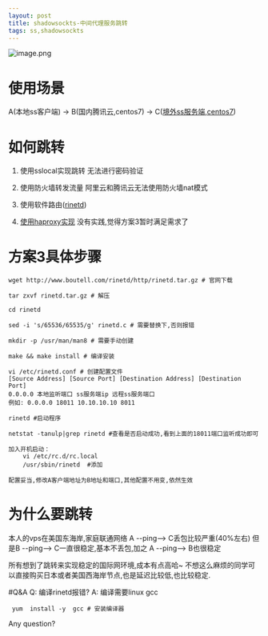 ```yaml
---
layout: post
title: shadowsockts-中间代理服务跳转
tags: ss,shadowsockts
---
```


![image.png](http://upload-images.jianshu.io/upload_images/5967024-4fddecc5947d1f8c.png?imageMogr2/auto-orient/strip%7CimageView2/2/w/1240)


# 使用场景

A(本地ss客户端) -> B(国内腾讯云,centos7) -> C([境外ss服务端,centos7](https://www.vultr.com/?ref=7131690)) 

# 如何跳转
1. 使用sslocal实现跳转
无法进行密码验证

2. 使用防火墙转发流量
阿里云和腾讯云无法使用防火墙nat模式

3. 使用软件路由([rinetd](https://boutell.com/rinetd/))

4. [使用haproxy实现](https://shadowsocks.be/10.html)
没有实践,觉得方案3暂时满足需求了


# 方案3具体步骤
```
wget http://www.boutell.com/rinetd/http/rinetd.tar.gz # 官网下载

tar zxvf rinetd.tar.gz # 解压

cd rinetd 

sed -i 's/65536/65535/g' rinetd.c # 需要替换下,否则报错

mkdir -p /usr/man/man8 # 需要手动创建

make && make install # 编译安装

vi /etc/rinetd.conf # 创建配置文件
[Source Address] [Source Port] [Destination Address] [Destination Port]
0.0.0.0 本地监听端口 ss服务端ip 远程ss服务端口  
例如: 0.0.0.0 18011 10.10.10.10 8011

rinetd #启动程序

netstat -tanulp|grep rinetd #查看是否启动成功,看到上面的18011端口监听成功即可

加入开机启动：
    vi /etc/rc.d/rc.local
    /usr/sbin/rinetd  #添加

配置妥当,修改A客户端地址为B地址和端口,其他配置不用变,依然生效
```
# 为什么要跳转
本人的vps在美国东海岸,家庭联通网络 
A --ping-->  C丢包比较严重(40%左右)
但是B --ping--> C一直很稳定,基本不丢包,加之 A --ping--> B也很稳定

所有想到了跳转来实现稳定的国际网环境,成本有点高哈~
不想这么麻烦的同学可以直接购买日本或者美国西海岸节点,也是延迟比较低,也比较稳定.


#Q&A
Q: 编译rinetd报错?
A: 编译需要linux gcc
```
 yum  install -y  gcc # 安装编译器
```

Any question?

